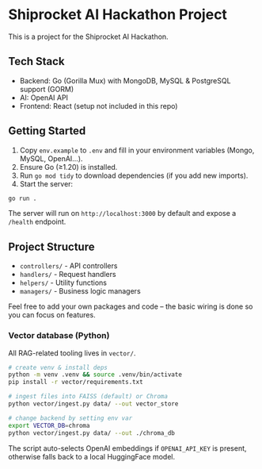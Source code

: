 # Shiprocket AI Hackathon Project

This is a project for the Shiprocket AI Hackathon.

## Tech Stack

- Backend: Go (Gorilla Mux) with MongoDB, MySQL & PostgreSQL support (GORM)
- AI: OpenAI API
- Frontend: React (setup not included in this repo)

## Getting Started

1. Copy `env.example` to `.env` and fill in your environment variables (Mongo, MySQL, OpenAI…).
2. Ensure Go (≥1.20) is installed.
3. Run `go mod tidy` to download dependencies (if you add new imports).
4. Start the server:

```bash
go run .
```

The server will run on `http://localhost:3000` by default and expose a `/health` endpoint.

## Project Structure

- `controllers/` - API controllers
- `handlers/` - Request handlers
- `helpers/` - Utility functions
- `managers/` - Business logic managers

Feel free to add your own packages and code – the basic wiring is done so you can focus on features.

### Vector database (Python)

All RAG-related tooling lives in `vector/`.

```bash
# create venv & install deps
python -m venv .venv && source .venv/bin/activate
pip install -r vector/requirements.txt

# ingest files into FAISS (default) or Chroma
python vector/ingest.py data/ --out vector_store

# change backend by setting env var
export VECTOR_DB=chroma
python vector/ingest.py data/ --out ./chroma_db
```

The script auto-selects OpenAI embeddings if `OPENAI_API_KEY` is present, otherwise falls back to a local HuggingFace model. 